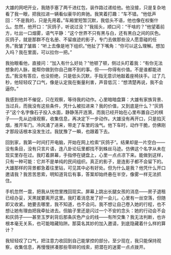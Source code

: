 大雄的网吧开业，我随手塞了两千进红包，装作路过递给他。他没接，只是复杂地看了我一眼，把我拉进一辆看似豪华的奔驰。我笑着打趣：“车不错。“他低声回：“不是我的，只是先用着。”车厢里短暂沉默，我低头不语，他也像在权衡什么。忽然，他开口：“灰鸽子，听说过没？”我摇头，顺口问：“干啥的？”他望着前方，吐出一口烟雾，语气平静：“这个世界不只有黑与白，还有黑白之间的灰色。灰鸽子，就是那群不在名册、不留痕迹的影子，专门去做那些没人愿意碰的任务。”我皱了皱眉：“听上去像是地下组织。”他扯了下嘴角：“你可以这么理解。想加入吗？我在里面，可以拉你一把。”

我抬眼看他，直接问：“加入有什么好处？”他顿了顿，侧过头盯着我：“有你无法想象的人脉，能帮你做到你自己做不到的事。但——你得有价值。不是谁都能进去。”我没有答应，也没拒绝，只是低头沉默，手指无意识地敲着座椅扶手。过了几秒，他轻轻叹了口气，像是认定我在衡量利害，声音低沉：“想清楚再说，我不会逼你。”

我感到他并不催促，只在观察，等待我的动作。心里暗暗盘算：大雄有家族背景、当过兵，而我没有这些条件，凭什么被拉进来？我的价值，又到底是什么？“灰鸽子”这个名字像石子投入水面，静静荡开涟漪，而我已经开始在心里布置自己的棋子——先从边缘观察，收集信息，再决定下一步动作。大雄没有再开口，只是掐灭烟，推开车门。冷风涌了进来，带走了车里的浊气。他下车时，动作干脆，仿佛刚才那段话根本没发生过。我犹豫了一瞬，也跟着下去。

回到家，我第一时间打开电脑，开始在网上检索“灰鸽子”。结果却是一片空白——没有条目，没有只言片语，连八卦论坛里都找不到蛛丝马迹。仿佛这个名字从未在现实里存在过。我盯着屏幕，手指停在键盘上，心里一点点凉下来。能做到这样，只有一种可能：它并不是单纯的民间组织。真正的影子，是连影子都不会留下的。大雄那样的背景都急着往里钻，可见其中必有好处。但为什么是我？他凭什么开口邀请我？我苦苦思索，明知道背后有事，答案却始终悬在半空，像雾一样无法抓住。

手机忽然一震，把我从恍惚里拽回现实。屏幕上跳出长腿女孩的消息——房子退租已经办妥，天黑就要离开这里。我盯着消息发了好一会儿，心里有一丝空落，但随即又收紧。她要去哪里，我不知道，也不会问。我不想让自己卷入她的行程，也不想让她有理由把我牵扯进去。但脑子里还是闪过一个不安的念头：她的行动会不会和灰鸽子——甚至玉罗刹背后那条灰色产业的线——有所交集？我无法判断，也许根本毫无关系，也可能暗藏陷阱。那莫名其妙的加入邀请，到底隐藏着什么样的算计？

我轻轻叹了口气，把注意力收回到自己能掌控的部分。至少现在，我只能保持观察，收集信息，再慢慢拼凑那些零碎的线索，把潜在的迷雾一点点拨开。